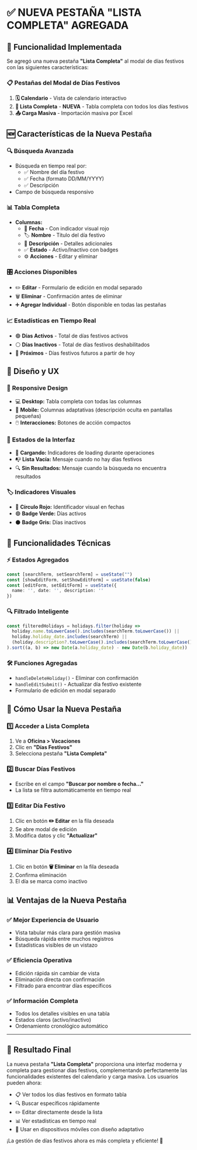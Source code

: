 # ✅ NUEVA PESTAÑA "LISTA COMPLETA" AGREGADA

## 🎯 Funcionalidad Implementada

Se agregó una nueva pestaña **"Lista Completa"** al modal de días festivos con las siguientes características:

### 📋 **Pestañas del Modal de Días Festivos**

1. **🗓️ Calendario** - Vista de calendario interactivo
2. **📄 Lista Completa** - **NUEVA** - Tabla completa con todos los días festivos
3. **📤 Carga Masiva** - Importación masiva por Excel

## 🆕 Características de la Nueva Pestaña

### 🔍 **Búsqueda Avanzada**
- Búsqueda en tiempo real por:
  - ✅ Nombre del día festivo
  - ✅ Fecha (formato DD/MM/YYYY)
  - ✅ Descripción
- Campo de búsqueda responsivo

### 📊 **Tabla Completa**
- **Columnas:**
  - 📅 **Fecha** - Con indicador visual rojo
  - 🏷️ **Nombre** - Título del día festivo
  - 📝 **Descripción** - Detalles adicionales
  - ✅ **Estado** - Activo/Inactivo con badges
  - ⚙️ **Acciones** - Editar y eliminar

### 🎛️ **Acciones Disponibles**
- ✏️ **Editar** - Formulario de edición en modal separado
- 🗑️ **Eliminar** - Confirmación antes de eliminar
- ➕ **Agregar Individual** - Botón disponible en todas las pestañas

### 📈 **Estadísticas en Tiempo Real**
- 🟢 **Días Activos** - Total de días festivos activos
- ⚪ **Días Inactivos** - Total de días festivos deshabilitados  
- 🔮 **Próximos** - Días festivos futuros a partir de hoy

## 🎨 Diseño y UX

### 📱 **Responsive Design**
- 💻 **Desktop:** Tabla completa con todas las columnas
- 📱 **Mobile:** Columnas adaptativas (descripción oculta en pantallas pequeñas)
- 🖱️ **Interacciones:** Botones de acción compactos

### 🎯 **Estados de la Interfaz**
- 🔄 **Cargando:** Indicadores de loading durante operaciones
- 📭 **Lista Vacía:** Mensaje cuando no hay días festivos
- 🔍 **Sin Resultados:** Mensaje cuando la búsqueda no encuentra resultados

### 🏷️ **Indicadores Visuales**
- 🔴 **Círculo Rojo:** Identificador visual en fechas
- 🟢 **Badge Verde:** Días activos
- ⚫ **Badge Gris:** Días inactivos

## 🔧 Funcionalidades Técnicas

### ⚡ **Estados Agregados**
```typescript
const [searchTerm, setSearchTerm] = useState("")
const [showEditForm, setShowEditForm] = useState(false)  
const [editForm, setEditForm] = useState({
  name: '', date: '', description: ''
})
```

### 🔍 **Filtrado Inteligente**
```typescript
const filteredHolidays = holidays.filter(holiday =>
  holiday.name.toLowerCase().includes(searchTerm.toLowerCase()) ||
  holiday.holiday_date.includes(searchTerm) ||
  (holiday.description?.toLowerCase().includes(searchTerm.toLowerCase()))
).sort((a, b) => new Date(a.holiday_date) - new Date(b.holiday_date))
```

### 🛠️ **Funciones Agregadas**
- `handleDeleteHoliday()` - Eliminar con confirmación
- `handleEditSubmit()` - Actualizar día festivo existente
- Formulario de edición en modal separado

## 🚀 Cómo Usar la Nueva Pestaña

### 1️⃣ **Acceder a Lista Completa**
1. Ve a **Oficina > Vacaciones**
2. Clic en **"Días Festivos"**
3. Selecciona pestaña **"Lista Completa"**

### 2️⃣ **Buscar Días Festivos**
- Escribe en el campo **"Buscar por nombre o fecha..."**
- La lista se filtra automáticamente en tiempo real

### 3️⃣ **Editar Día Festivo**
1. Clic en botón **✏️ Editar** en la fila deseada
2. Se abre modal de edición
3. Modifica datos y clic **"Actualizar"**

### 4️⃣ **Eliminar Día Festivo**
1. Clic en botón **🗑️ Eliminar** en la fila deseada
2. Confirma eliminación
3. El día se marca como inactivo

## 📊 Ventajas de la Nueva Pestaña

### ✅ **Mejor Experiencia de Usuario**
- Vista tabular más clara para gestión masiva
- Búsqueda rápida entre muchos registros
- Estadísticas visibles de un vistazo

### ✅ **Eficiencia Operativa**
- Edición rápida sin cambiar de vista
- Eliminación directa con confirmación
- Filtrado para encontrar días específicos

### ✅ **Información Completa**
- Todos los detalles visibles en una tabla
- Estados claros (activo/inactivo)
- Ordenamiento cronológico automático

---

## 🎉 Resultado Final

La nueva pestaña **"Lista Completa"** proporciona una interfaz moderna y completa para gestionar días festivos, complementando perfectamente las funcionalidades existentes del calendario y carga masiva. Los usuarios pueden ahora:

- 📋 Ver todos los días festivos en formato tabla
- 🔍 Buscar específicos rápidamente  
- ✏️ Editar directamente desde la lista
- 📊 Ver estadísticas en tiempo real
- 📱 Usar en dispositivos móviles con diseño adaptativo

¡La gestión de días festivos ahora es más completa y eficiente! 🚀